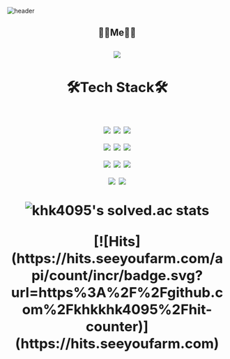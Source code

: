![header](https://capsule-render.vercel.app/api?type=Waving&color=gradient&customColorList=8&height=300&section=header&text=HyeKyoung%20Kim&fontSize=70&fontColor=FFFFFF)

<h2 align="center"> 👩‍💻Me👩‍💻 <h2/>
<div align=center>
  <img src="https://img.shields.io/badge/khkkhk4095@gmail.com-EA4335?style=flat-square&logo=gmail&logoColor=white"/>
<div/>
  
<h2 align="center"> 🛠️Tech Stack🛠️ <h2/>
<div align=center>
  <img src="https://img.shields.io/badge/MySQL-4479A1?style=flat-square&logo=MySQL&logoColor=white"/> <img src="https://img.shields.io/badge/postgresql-4169E1?style=flat-square&logo=postgresql&logoColor=white"/> <img src="https://img.shields.io/badge/redis-DC382D?style=flat-square&logo=redis&logoColor=white"/> 
<div/>
<div align=center>
  <img src="https://img.shields.io/badge/html5-E34F26?style=flat-square&logo=html5&logoColor=white"/> <img src="https://img.shields.io/badge/css3-1572B6?style=flat-square&logo=css3&logoColor=white"/> <img src="https://img.shields.io/badge/javascript-F7DF1E?style=flat-square&logo=javascript&logoColor=white"/>
<div/>
<div align=center>
  <img src="https://img.shields.io/badge/springboot-6DB33F?style=flat-square&logo=springboot&logoColor=white"/> <img src="https://img.shields.io/badge/react-61DAFB?style=flat-square&logo=react&logoColor=white"/> <img src="https://img.shields.io/badge/unity-000000?style=flat-square&logo=unity&logoColor=white"/> 
<div/>
<div align=center>
  <img src="https://img.shields.io/badge/git-F05032?style=flat-square&logo=git&logoColor=white"/> <img src="https://img.shields.io/badge/jira-0052CC?style=flat-square&logo=jira&logoColor=white"/> 
<div/>

![khk4095's solved.ac stats](https://github-readme-solvedac.hyp3rflow.vercel.app/api/?handle=khk4095)

<div align=center>
[![Hits](https://hits.seeyoufarm.com/api/count/incr/badge.svg?url=https%3A%2F%2Fgithub.com%2Fkhkkhk4095%2Fhit-counter)](https://hits.seeyoufarm.com)
<div/>
